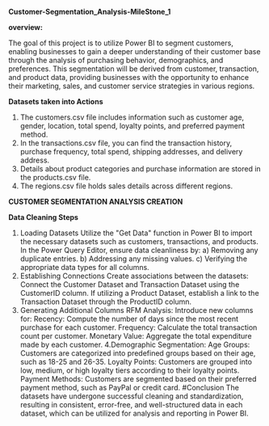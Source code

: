 **Customer-Segmentation_Analysis-MileStone_1**


**overview:**

The goal of this project is to utilize Power BI to segment customers, enabling businesses to gain a deeper understanding of their customer base through the analysis of purchasing behavior, demographics, and preferences. This segmentation will be derived from customer, transaction, and product data, providing businesses with the opportunity to enhance their marketing, sales, and customer service strategies in various regions.

**Datasets taken into Actions**

1) The customers.csv file includes information such as customer age, gender, location, total spend, loyalty points, and preferred payment method.
2) In the transactions.csv file, you can find the transaction history, purchase frequency, total spend, shipping addresses, and delivery address.
3) Details about product categories and purchase information are stored in the products.csv file.
4) The regions.csv file holds sales details across different regions.


**CUSTOMER SEGMENTATION ANALYSIS CREATION**

**Data Cleaning Steps**

1) Loading Datasets Utilize the "Get Data" function in Power BI to import the necessary datasets such as customers, transactions, and products. In the Power Query Editor, ensure data cleanliness by:
a) Removing any duplicate entries.
b) Addressing any missing values.
c) Verifying the appropriate data types for all columns.
2) Establishing Connections Create associations between the datasets: Connect the Customer Dataset and Transaction Dataset using the CustomerID column. If utilizing a Product Dataset, establish a link to the Transaction Dataset through the ProductID column.
3) Generating Additional Columns RFM Analysis: Introduce new columns for: Recency: Compute the number of days since the most recent purchase for each customer. Frequency: Calculate the total transaction count per customer. Monetary Value: Aggregate the total expenditure made by each customer. 4.Demographic Segmentation: Age Groups: Customers are categorized into predefined groups based on their age, such as 18-25 and 26-35. Loyalty Points: Customers are grouped into low, medium, or high loyalty tiers according to their loyalty points. Payment Methods: Customers are segmented based on their preferred payment method, such as PayPal or credit card. #Conclusion The datasets have undergone successful cleaning and standardization, resulting in consistent, error-free, and well-structured data in each dataset, which can be utilized for analysis and reporting in Power BI.
